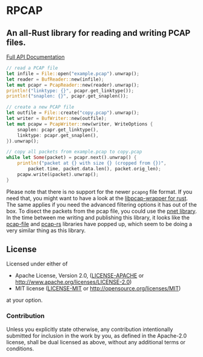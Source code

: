 RPCAP
=====

An all-Rust library for reading and writing PCAP files.
-------------------------------------------------------

[Full API Documentation](https://docs.rs/rpcap/)

```rust
// read a PCAP file
let infile = File::open("example.pcap").unwrap();
let reader = BufReader::new(infile);
let mut pcapr = PcapReader::new(reader).unwrap();
println!("linktype: {}", pcapr.get_linktype());
println!("snaplen: {}", pcapr.get_snaplen());

// create a new PCAP file
let outfile = File::create("copy.pcap").unwrap();
let writer = BufWriter::new(outfile);
let mut pcapw = PcapWriter::new(writer, WriteOptions {
    snaplen: pcapr.get_linktype(),
    linktype: pcapr.get_snaplen(),
}).unwrap();

// copy all packets from example.pcap to copy.pcap
while let Some(packet) = pcapr.next().unwrap() {
    println!("packet at {} with size {} (cropped from {})",
        packet.time, packet.data.len(), packet.orig_len);
    pcapw.write(&packet).unwrap();
}
```

Please note that there is no support for the newer `pcapng` file format. If you need that, you might want to have a look at the [libpcap-wrapper for rust](https://crates.io/crates/pcap). The same applies if you need the advanced filtering options it has out of the box. To disect the packets from the pcap file, you could use the [pnet library](https://crates.io/crates/pnet). In the time between me writing and publishing this library, it looks like the [pcap-file](https://crates.io/crates/pcap-file) and [pcap-rs](https://crates.io/crates/pcap-rs) libraries have popped up, which seem to be doing a very similar thing as this library.


## License

Licensed under either of

 * Apache License, Version 2.0, ([LICENSE-APACHE](LICENSE-APACHE) or http://www.apache.org/licenses/LICENSE-2.0)
 * MIT license ([LICENSE-MIT](LICENSE-MIT) or http://opensource.org/licenses/MIT)

at your option.

### Contribution

Unless you explicitly state otherwise, any contribution intentionally submitted
for inclusion in the work by you, as defined in the Apache-2.0 license, shall be dual licensed as above, without any
additional terms or conditions.
